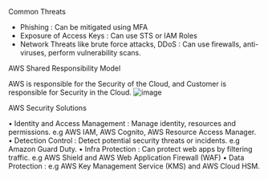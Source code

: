 Common Threats

 - Phishing : Can be mitigated using MFA
 - Exposure of Access Keys : Can use STS or IAM Roles
 - Network Threats like brute force attacks, DDoS : Can use firewalls, anti-viruses, perform vulnerability scans.

AWS Shared Responsibility Model

AWS is responsible for the Security of the Cloud, and Customer is responsible for Security in the Cloud.
![image](https://user-images.githubusercontent.com/55656762/117854245-ef0f3a80-b2a6-11eb-843c-c5b5f40de570.png)
 

AWS Security Solutions

•	Identity and Access Management : Manage identity, resources and permissions. e.g AWS IAM, AWS Cognito, AWS Resource Access Manager.
•	Detection Control : Detect potential security threats or incidents. e.g Amazon Guard Duty.
•	Infra Protection : Can protect web apps by filtering traffic. e.g  AWS Shield and AWS Web Application Firewall (WAF)
•	Data Protection : e.g AWS Key Management Service (KMS) and AWS Cloud HSM.

